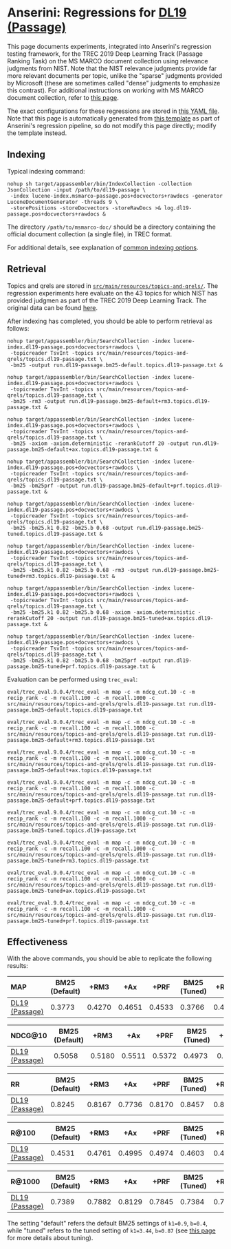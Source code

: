 # Anserini: Regressions for [DL19 (Passage)](https://github.com/microsoft/TREC-2019-Deep-Learning)

This page documents experiments, integrated into Anserini's regression testing framework, for the TREC 2019 Deep Learning Track (Passage Ranking Task) on the MS MARCO document collection using relevance judgments from NIST.
Note that the NIST relevance judgments provide far more relevant documents per topic, unlike the "sparse" judgments provided by Microsoft (these are sometimes called "dense" judgments to emphasize this contrast).
For additional instructions on working with MS MARCO document collection, refer to [this page](experiments-msmarco-doc.md).

The exact configurations for these regressions are stored in [this YAML file](../src/main/resources/regression/dl19-doc.yaml).
Note that this page is automatically generated from [this template](../src/main/resources/docgen/templates/dl19-doc.template) as part of Anserini's regression pipeline, so do not modify this page directly; modify the template instead.

## Indexing

Typical indexing command:

```
nohup sh target/appassembler/bin/IndexCollection -collection JsonCollection -input /path/to/dl19-passage \
 -index lucene-index.msmarco-passage.pos+docvectors+rawdocs -generator LuceneDocumentGenerator -threads 9 \
 -storePositions -storeDocvectors -storeRawDocs >& log.dl19-passage.pos+docvectors+rawdocs &
```

The directory `/path/to/msmarco-doc/` should be a directory containing the official document collection (a single file), in TREC format.

For additional details, see explanation of [common indexing options](common-indexing-options.md).

## Retrieval

Topics and qrels are stored in [`src/main/resources/topics-and-qrels/`](../src/main/resources/topics-and-qrels/).
The regression experiments here evaluate on the 43 topics for which NIST has provided judgmen as part of the TREC 2019 Deep Learning Track.
The original data can be found [here](https://trec.nist.gov/data/deep2019.html).

After indexing has completed, you should be able to perform retrieval as follows:

```
nohup target/appassembler/bin/SearchCollection -index lucene-index.dl19-passage.pos+docvectors+rawdocs \
 -topicreader TsvInt -topics src/main/resources/topics-and-qrels/topics.dl19-passage.txt \
 -bm25 -output run.dl19-passage.bm25-default.topics.dl19-passage.txt &

nohup target/appassembler/bin/SearchCollection -index lucene-index.dl19-passage.pos+docvectors+rawdocs \
 -topicreader TsvInt -topics src/main/resources/topics-and-qrels/topics.dl19-passage.txt \
 -bm25 -rm3 -output run.dl19-passage.bm25-default+rm3.topics.dl19-passage.txt &

nohup target/appassembler/bin/SearchCollection -index lucene-index.dl19-passage.pos+docvectors+rawdocs \
 -topicreader TsvInt -topics src/main/resources/topics-and-qrels/topics.dl19-passage.txt \
 -bm25 -axiom -axiom.deterministic -rerankCutoff 20 -output run.dl19-passage.bm25-default+ax.topics.dl19-passage.txt &

nohup target/appassembler/bin/SearchCollection -index lucene-index.dl19-passage.pos+docvectors+rawdocs \
 -topicreader TsvInt -topics src/main/resources/topics-and-qrels/topics.dl19-passage.txt \
 -bm25 -bm25prf -output run.dl19-passage.bm25-default+prf.topics.dl19-passage.txt &

nohup target/appassembler/bin/SearchCollection -index lucene-index.dl19-passage.pos+docvectors+rawdocs \
 -topicreader TsvInt -topics src/main/resources/topics-and-qrels/topics.dl19-passage.txt \
 -bm25 -bm25.k1 0.82 -bm25.b 0.68 -output run.dl19-passage.bm25-tuned.topics.dl19-passage.txt &

nohup target/appassembler/bin/SearchCollection -index lucene-index.dl19-passage.pos+docvectors+rawdocs \
 -topicreader TsvInt -topics src/main/resources/topics-and-qrels/topics.dl19-passage.txt \
 -bm25 -bm25.k1 0.82 -bm25.b 0.68 -rm3 -output run.dl19-passage.bm25-tuned+rm3.topics.dl19-passage.txt &

nohup target/appassembler/bin/SearchCollection -index lucene-index.dl19-passage.pos+docvectors+rawdocs \
 -topicreader TsvInt -topics src/main/resources/topics-and-qrels/topics.dl19-passage.txt \
 -bm25 -bm25.k1 0.82 -bm25.b 0.68 -axiom -axiom.deterministic -rerankCutoff 20 -output run.dl19-passage.bm25-tuned+ax.topics.dl19-passage.txt &

nohup target/appassembler/bin/SearchCollection -index lucene-index.dl19-passage.pos+docvectors+rawdocs \
 -topicreader TsvInt -topics src/main/resources/topics-and-qrels/topics.dl19-passage.txt \
 -bm25 -bm25.k1 0.82 -bm25.b 0.68 -bm25prf -output run.dl19-passage.bm25-tuned+prf.topics.dl19-passage.txt &
```

Evaluation can be performed using `trec_eval`:

```
eval/trec_eval.9.0.4/trec_eval -m map -c -m ndcg_cut.10 -c -m recip_rank -c -m recall.100 -c -m recall.1000 -c src/main/resources/topics-and-qrels/qrels.dl19-passage.txt run.dl19-passage.bm25-default.topics.dl19-passage.txt

eval/trec_eval.9.0.4/trec_eval -m map -c -m ndcg_cut.10 -c -m recip_rank -c -m recall.100 -c -m recall.1000 -c src/main/resources/topics-and-qrels/qrels.dl19-passage.txt run.dl19-passage.bm25-default+rm3.topics.dl19-passage.txt

eval/trec_eval.9.0.4/trec_eval -m map -c -m ndcg_cut.10 -c -m recip_rank -c -m recall.100 -c -m recall.1000 -c src/main/resources/topics-and-qrels/qrels.dl19-passage.txt run.dl19-passage.bm25-default+ax.topics.dl19-passage.txt

eval/trec_eval.9.0.4/trec_eval -m map -c -m ndcg_cut.10 -c -m recip_rank -c -m recall.100 -c -m recall.1000 -c src/main/resources/topics-and-qrels/qrels.dl19-passage.txt run.dl19-passage.bm25-default+prf.topics.dl19-passage.txt

eval/trec_eval.9.0.4/trec_eval -m map -c -m ndcg_cut.10 -c -m recip_rank -c -m recall.100 -c -m recall.1000 -c src/main/resources/topics-and-qrels/qrels.dl19-passage.txt run.dl19-passage.bm25-tuned.topics.dl19-passage.txt

eval/trec_eval.9.0.4/trec_eval -m map -c -m ndcg_cut.10 -c -m recip_rank -c -m recall.100 -c -m recall.1000 -c src/main/resources/topics-and-qrels/qrels.dl19-passage.txt run.dl19-passage.bm25-tuned+rm3.topics.dl19-passage.txt

eval/trec_eval.9.0.4/trec_eval -m map -c -m ndcg_cut.10 -c -m recip_rank -c -m recall.100 -c -m recall.1000 -c src/main/resources/topics-and-qrels/qrels.dl19-passage.txt run.dl19-passage.bm25-tuned+ax.topics.dl19-passage.txt

eval/trec_eval.9.0.4/trec_eval -m map -c -m ndcg_cut.10 -c -m recip_rank -c -m recall.100 -c -m recall.1000 -c src/main/resources/topics-and-qrels/qrels.dl19-passage.txt run.dl19-passage.bm25-tuned+prf.topics.dl19-passage.txt
```

## Effectiveness

With the above commands, you should be able to replicate the following results:

MAP                                     | BM25 (Default)| +RM3      | +Ax       | +PRF      | BM25 (Tuned)| +RM3      | +Ax       | +PRF      |
:---------------------------------------|-----------|-----------|-----------|-----------|-----------|-----------|-----------|-----------|
[DL19 (Passage)](https://trec.nist.gov/data/deep2019.html)| 0.3773    | 0.4270    | 0.4651    | 0.4533    | 0.3766    | 0.4249    | 0.4722    | 0.4522    |


NDCG@10                                 | BM25 (Default)| +RM3      | +Ax       | +PRF      | BM25 (Tuned)| +RM3      | +Ax       | +PRF      |
:---------------------------------------|-----------|-----------|-----------|-----------|-----------|-----------|-----------|-----------|
[DL19 (Passage)](https://trec.nist.gov/data/deep2019.html)| 0.5058    | 0.5180    | 0.5511    | 0.5372    | 0.4973    | 0.5231    | 0.5461    | 0.5536    |


RR                                      | BM25 (Default)| +RM3      | +Ax       | +PRF      | BM25 (Tuned)| +RM3      | +Ax       | +PRF      |
:---------------------------------------|-----------|-----------|-----------|-----------|-----------|-----------|-----------|-----------|
[DL19 (Passage)](https://trec.nist.gov/data/deep2019.html)| 0.8245    | 0.8167    | 0.7736    | 0.8170    | 0.8457    | 0.8229    | 0.8218    | 0.8178    |


R@100                                   | BM25 (Default)| +RM3      | +Ax       | +PRF      | BM25 (Tuned)| +RM3      | +Ax       | +PRF      |
:---------------------------------------|-----------|-----------|-----------|-----------|-----------|-----------|-----------|-----------|
[DL19 (Passage)](https://trec.nist.gov/data/deep2019.html)| 0.4531    | 0.4761    | 0.4995    | 0.4974    | 0.4603    | 0.4747    | 0.5065    | 0.4969    |


R@1000                                  | BM25 (Default)| +RM3      | +Ax       | +PRF      | BM25 (Tuned)| +RM3      | +Ax       | +PRF      |
:---------------------------------------|-----------|-----------|-----------|-----------|-----------|-----------|-----------|-----------|
[DL19 (Passage)](https://trec.nist.gov/data/deep2019.html)| 0.7389    | 0.7882    | 0.8129    | 0.7845    | 0.7384    | 0.7762    | 0.8094    | 0.7894    |

The setting "default" refers the default BM25 settings of `k1=0.9`, `b=0.4`, while "tuned" refers to the tuned setting of `k1=3.44`, `b=0.87` (see [this page](experiments-msmarco-doc.md) for more details about tuning).

